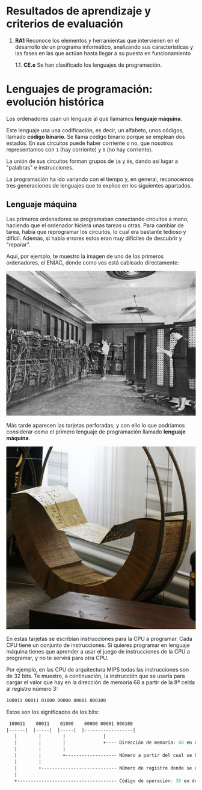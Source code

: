 # Resultados de aprendizaje y criterios de evaluación

1. **RA1** Reconoce los elementos y herramientas que intervienen en el desarrollo de un programa informático, analizando sus características y las fases en las que actúan hasta llegar a su puesta en funcionamiento

    1.1. **CE.e** Se han clasificado los lenguajes de programación.

# Lenguajes de programación: evolución histórica

Los ordenadores usan un lenguaje al que llamamos **lenguaje máquina**.

Este lenguaje usa una codificación, es decir, un alfabeto, unos códigos, llamado **código binario**. Se llama código binario porque se emplean dos estados. En sus circuitos puede haber corriente o no, que nosotros representamos con `1` (hay corriente) y `0` (no hay corriente).

La unión de sus circuitos forman grupos de `1`s y `0`s, dando así lugar a "palabras" e instrucciones.

La programación ha ido variando con el tiempo y, en general, reconocemos tres generaciones de lenguajes que te explico en los siguientes apartados.

## Lenguaje máquina

Las primeros ordenadores se programaban conectando circuitos a mano, haciendo que el ordenador hiciera unas tareas u otras. Para cambiar de tarea, había que reprogramar los circuitos, lo cual era bastante tedioso y difícil. Además, si había errores estos eran muy difíciles de descubrir y "reparar".

Aquí, por ejemplo, te muestro la imagen de uno de los primeros ordenadores, el ENIAC, donde como ves está cableado directamente:

![ENIAC](./img/eniac.jpg)

Más tarde aparecen las tarjetas perforadas, y con ello lo que podríamos considerar como el primero lenguaje de programación llamado **lenguaje máquina**.

![Tarjeta perforada](./img/tarjeta_perforada.jpg)

En estas tarjetas se escribían instrucciones para la CPU a programar. Cada CPU tiene un conjunto de instrucciones. Si quieres programar en lenguaje máquina tienes que aprender a usar el juego de instrucciones de la CPU a programar, y no te servirá para otra CPU.

Por ejemplo, en las CPU de arquitectura MIPS todas las instrucciones son de 32 bits. Te muestro, a continuación, la instrucción que se usaría para cargar el valor que hay en la dirección de memoria 68 a partir de la 8ª celda al registro número 3:

```asm
100011 00011 01000 00000 00001 000100
```

Estos son los significados de los bits:

```asm
 100011    00011    01000    00000 00001 000100
|------|  |-----|  |-----|  |------------------|
   |        |        |              |
   |        |        |              +---- Dirección de memoria: 68 en decimal
   |        |        |
   |        |        +------------------- Número a partir del cual se busca en memoria: 8 en decimal
   |        |
   |        +---------------------------- Número de registro donde se carga el valor: 3 en decimal
   |
   +------------------------------------- Código de operación: 35 en decimal
```
